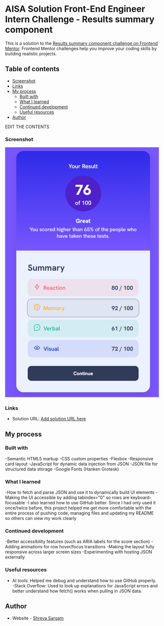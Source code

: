 # AISA Solution Front-End Engineer Intern Challenge - Results summary component

This is a solution to the [Results summary component challenge on Frontend Mentor](https://www.frontendmentor.io/challenges/results-summary-component-CE_K6s0maV). Frontend Mentor challenges help you improve your coding skills by building realistic projects. 

## Table of contents

  - [Screenshot](#screenshot)
  - [Links](#links)
- [My process](#my-process)
  - [Built with](#built-with)
  - [What I learned](#what-i-learned)
  - [Continued development](#continued-development)
  - [Useful resources](#useful-resources)
- [Author](#author)

EDIT THE CONTENTS

### Screenshot
![alt text](image-1.png)


### Links

- Solution URL: [Add solution URL here](https://github.com/ray-1s/Results-summary-challenge)

## My process

### Built with

-Semantic HTML5 markup
-CSS custom properties
-Flexbox
-Responsive card layout
-JavaScript for dynamic data injection from JSON
-JSON file for structured data storage
-Google Fonts (Hanken Grotesk)


### What I learned
-How to fetch and parse JSON and use it to dynamically build UI elements
-Making the UI accessible by adding tabindex="0" so rows are keyboard-focusable
-I also learned how to use GitHub better. Since I had only used it once/twice before, this project helped me get more comfortable with the entire process of pushing code, managing files and updating my README so others can view my work clearly

### Continued development

-Better accessibility features (such as ARIA labels for the score section)
-Adding animations for row hover/focus transitions
-Making the layout fully responsive across larger screen sizes
-Experimenting with hosting JSON externally



### Useful resources

- AI tools: Helped me debug and understand how to use GitHub properly.
-Stack Overflow: Used to look up explanations for JavaScript errors and better understand how fetch() works when pulling in JSON data.


## Author

- Website - [Shreya Sargam](www.linkedin.com/in/shreya-sargam)

